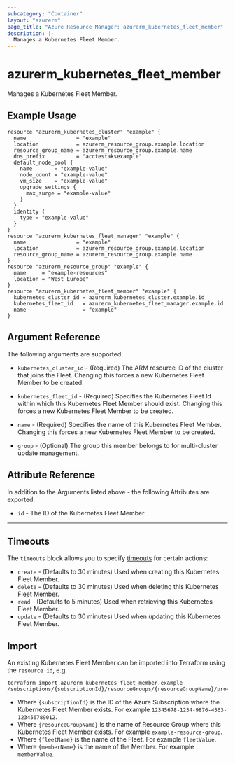 ```yaml
---
subcategory: "Container"
layout: "azurerm"
page_title: "Azure Resource Manager: azurerm_kubernetes_fleet_member"
description: |-
  Manages a Kubernetes Fleet Member.
---
```


<!-- Note: This documentation is generated. Any manual changes will be overwritten -->

# azurerm_kubernetes_fleet_member

Manages a Kubernetes Fleet Member.

## Example Usage

```hcl
resource "azurerm_kubernetes_cluster" "example" {
  name                = "example"
  location            = azurerm_resource_group.example.location
  resource_group_name = azurerm_resource_group.example.name
  dns_prefix          = "acctestaksexample"
  default_node_pool {
    name       = "example-value"
    node_count = "example-value"
    vm_size    = "example-value"
    upgrade_settings {
      max_surge = "example-value"
    }
  }
  identity {
    type = "example-value"
  }
}
resource "azurerm_kubernetes_fleet_manager" "example" {
  name                = "example"
  location            = azurerm_resource_group.example.location
  resource_group_name = azurerm_resource_group.example.name
}
resource "azurerm_resource_group" "example" {
  name     = "example-resources"
  location = "West Europe"
}
resource "azurerm_kubernetes_fleet_member" "example" {
  kubernetes_cluster_id = azurerm_kubernetes_cluster.example.id
  kubernetes_fleet_id   = azurerm_kubernetes_fleet_manager.example.id
  name                  = "example"
}
```

## Argument Reference

The following arguments are supported:

* `kubernetes_cluster_id` - (Required) The ARM resource ID of the cluster that joins the Fleet. Changing this forces a new Kubernetes Fleet Member to be created.

* `kubernetes_fleet_id` - (Required) Specifies the Kubernetes Fleet Id within which this Kubernetes Fleet Member should exist. Changing this forces a new Kubernetes Fleet Member to be created.

* `name` - (Required) Specifies the name of this Kubernetes Fleet Member. Changing this forces a new Kubernetes Fleet Member to be created.

* `group` - (Optional) The group this member belongs to for multi-cluster update management.

## Attribute Reference

In addition to the Arguments listed above - the following Attributes are exported:

* `id` - The ID of the Kubernetes Fleet Member.

---



## Timeouts

The `timeouts` block allows you to specify [timeouts](https://developer.hashicorp.com/terraform/language/resources/configure#define-operation-timeouts) for certain actions:

* `create` - (Defaults to 30 minutes) Used when creating this Kubernetes Fleet Member.
* `delete` - (Defaults to 30 minutes) Used when deleting this Kubernetes Fleet Member.
* `read` - (Defaults to 5 minutes) Used when retrieving this Kubernetes Fleet Member.
* `update` - (Defaults to 30 minutes) Used when updating this Kubernetes Fleet Member.

## Import

An existing Kubernetes Fleet Member can be imported into Terraform using the `resource id`, e.g.

```shell
terraform import azurerm_kubernetes_fleet_member.example /subscriptions/{subscriptionId}/resourceGroups/{resourceGroupName}/providers/Microsoft.ContainerService/fleets/{fleetName}/members/{memberName}
```

* Where `{subscriptionId}` is the ID of the Azure Subscription where the Kubernetes Fleet Member exists. For example `12345678-1234-9876-4563-123456789012`.
* Where `{resourceGroupName}` is the name of Resource Group where this Kubernetes Fleet Member exists. For example `example-resource-group`.
* Where `{fleetName}` is the name of the Fleet. For example `fleetValue`.
* Where `{memberName}` is the name of the Member. For example `memberValue`.
